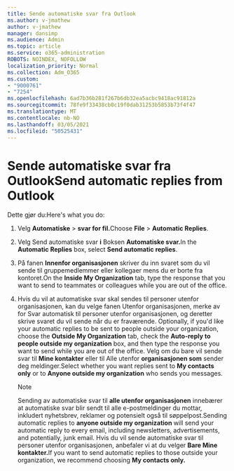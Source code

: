 ```yaml
---
title: Sende automatiske svar fra Outlook
ms.author: v-jmathew
author: v-jmathew
manager: dansimp
ms.audience: Admin
ms.topic: article
ms.service: o365-administration
ROBOTS: NOINDEX, NOFOLLOW
localization_priority: Normal
ms.collection: Adm_O365
ms.custom:
- "9000761"
- "7254"
ms.openlocfilehash: 6ad7b36b281f267b6db32ea5acbc9418ac91812a
ms.sourcegitcommit: 78fe9f33438cb0c19f0dab31253b5853b73f4f47
ms.translationtype: MT
ms.contentlocale: nb-NO
ms.lasthandoff: 03/05/2021
ms.locfileid: "50525431"
---
```

# <a name="send-automatic-replies-from-outlook"></a><span data-ttu-id="8cda1-102">Sende automatiske svar fra Outlook</span><span class="sxs-lookup"><span data-stu-id="8cda1-102">Send automatic replies from Outlook</span></span>

<span data-ttu-id="8cda1-103">Dette gjør du:</span><span class="sxs-lookup"><span data-stu-id="8cda1-103">Here's what you do:</span></span>

1. <span data-ttu-id="8cda1-104">Velg **Automatiske**  >  **svar for fil.**</span><span class="sxs-lookup"><span data-stu-id="8cda1-104">Choose **File** > **Automatic Replies**.</span></span>
2. <span data-ttu-id="8cda1-105">Velg Send automatiske svar **i** Boksen **Automatiske svar.**</span><span class="sxs-lookup"><span data-stu-id="8cda1-105">In the **Automatic Replies** box, select **Send automatic replies**.</span></span>
3. <span data-ttu-id="8cda1-106">På fanen **Innenfor organisasjonen** skriver du inn svaret som du vil sende til gruppemedlemmer eller kollegaer mens du er borte fra kontoret.</span><span class="sxs-lookup"><span data-stu-id="8cda1-106">On the **Inside My Organization** tab, type the response that you want to send to teammates or colleagues while you are out of the office.</span></span>
4. <span data-ttu-id="8cda1-107">Hvis du vil at automatiske svar skal sendes til personer utenfor organisasjonen, kan du velge  fanen Utenfor organisasjonen, merke av for Svar automatisk til personer utenfor organisasjonen, og deretter skrive svaret du vil sende når du er fraværende. </span><span class="sxs-lookup"><span data-stu-id="8cda1-107">Optionally, if you'd like your automatic replies to be sent to people outside your organization, choose the **Outside My Organization** tab, check the **Auto-reply to people outside my organization** box, and then type the response you want to send while you are out of the office.</span></span> <span data-ttu-id="8cda1-108">Velg om du bare vil sende svar til **Mine kontakter** eller til Alle utenfor **organisasjonen som** sender deg meldinger.</span><span class="sxs-lookup"><span data-stu-id="8cda1-108">Select whether you want replies sent to **My contacts only** or to **Anyone outside my organization** who sends you messages.</span></span>

    > [!NOTE]
    > <span data-ttu-id="8cda1-109">Sending av automatiske svar til **alle utenfor organisasjonen** innebærer at automatiske svar blir sendt til alle e-postmeldinger du mottar, inkludert nyhetsbrev, reklamer og potensielt også til søppelpost.</span><span class="sxs-lookup"><span data-stu-id="8cda1-109">Sending automatic replies to **anyone outside my organization** will send your automatic reply to every email, including newsletters, advertisements, and potentially, junk email.</span></span> <span data-ttu-id="8cda1-110">Hvis du vil sende automatiske svar til personer utenfor organisasjonen, anbefaler vi at du velger **Bare Mine kontakter.**</span><span class="sxs-lookup"><span data-stu-id="8cda1-110">If you want to send automatic replies to those outside your organization, we recommend choosing **My contacts only.**</span></span>
